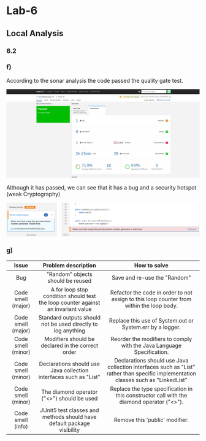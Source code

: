 # Lab-6

## Local Analysis

### 6.2

### f)

According to the sonar analysis the code passed the quality gate test.

![](img/sonar_analysis.png)

Although it has passed, we can see that it has a bug and a security hotspot (weak Cryptography)

![](img/weak.png)

### g)

|     **Issue**      |                              **Problem description**                              |                                                          **How to solve**                                                          |
| :----------------: | :-------------------------------------------------------------------------------: | :--------------------------------------------------------------------------------------------------------------------------------: |
|        Bug         |                         "Random" objects should be reused                         |                                                    Save and re-use the "Random"                                                    |
| Code smell (major) | A for loop stop condition should test the loop counter against an invariant value |                      Refactor the code in order to not assign to this loop counter from within the loop body.                      |
| Code smell (major) |           Standard outputs should not be used directly to log anything            |                                     Replace this use of System.out or System.err by a logger.                                      |
| Code smell (minor) |                 Modifiers should be declared in the correct order                 |                               Reorder the modifiers to comply with the Java Language Specification.                                |
| Code smell (minor) |         Declarations should use Java collection interfaces such as "List"         | Declarations should use Java collection interfaces such as "List" rather than specific implementation classes such as "LinkedList" |
| Code smell (minor) |                    The diamond operator ("<>") should be used                     |                     Replace the type specification in this constructor call with the diamond operator ("<>").                      |
| Code smell (info)  |      JUnit5 test classes and methods should have default package visibility       |                                                   Remove this 'public' modifier.                                                   |
